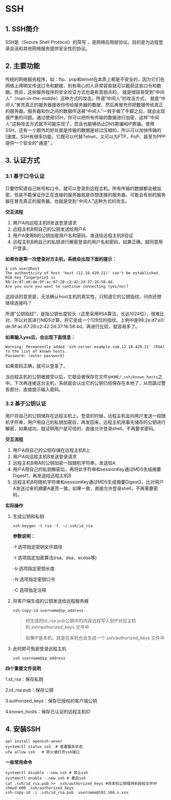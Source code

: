 # SSH

## 1. SSH简介

SSH是（Secure Shell Protocol）的简写 ，是网络应用层协议。目的是为远程登录会话和其他网络服务提供安全性的协议。

## 2. 主要功能

传统的网络服务程序，如：ftp、pop和telnet在本质上都是不安全的，因为它们在网络上用明文传送口令和数据，别有用心的人非常容易就可以截获这些口令和数据。而且，这些服务程序的安全验证方式也是有其弱点的， 就是很容易受到“中间人”（man-in-the-middle）这种方式的攻击。所谓“中间人”的攻击方式， 就是“中间人”冒充真正的服务器接收你传给服务器的数据，然后再冒充你把数据传给真正的服务器。服务器和你之间的数据传送被“中间人”一转手做了手脚之后，就会出现很严重的问题。通过使用SSH，你可以把所有传输的数据进行加密，这样"中间人"这种攻击方式就不可能实现了，而且也能够防止DNS欺骗和IP欺骗。使用SSH，还有一个额外的好处就是传输的数据是经过压缩的，所以可以加快传输的[速度。SSH有很多功能，它既可以代替Telnet，又可以为FTP、PoP、甚至为PPP提供一个安全的"通道"  。

## 3. 认证方式

### 3.1 基于口令认证

只要你知道自己帐号和口令，就可以登录到远程主机。所有传输的数据都会被加密，但是不能保证你正在连接的服务器就是你想连接的服务器。可能会有别的服务器在冒充真正的服务器，也就是受到“中间人”这种方式的攻击。

**交互流程**

1. 用户A向远程主机B发送登录请求
2. 远程主机B把自己的公钥发送给用户A
3. 用户A使用B的公钥加密用户名和密码，发送给远程主机B验证
4. 远程主机B用自己的私钥进行解密登录的用户名和密码，如果正确，就同意用户登录。

**如果你是第一次登录对方主机，系统会出现下面的提示：**

```shell
$ ssh user@host
The authenticity of host 'host (12.18.429.21)' can't be established.
RSA key fingerprint is 98:2e:d7:e0:de:9f:ac:67:28:c2:42:2d:37:16:58:4d.
Are you sure you want to continue connecting (yes/no)?
```

这段话的意思是，无法确认host主机的真实性，只知道它的公钥指纹，问你还想继续连接吗？

所谓"公钥指纹"，是指公钥长度较长（这里采用RSA算法，长达1024位），很难比对，所以对其进行MD5计算，将它变成一个128位的指纹。上例中是98:2e:d7:e0​ : de:9f:ac:67:28:c2:42:2d:37:16:58:4d，再进行比较，就容易多了。

**如果输入yes后，会出现下面信息：**

```shell
Warning: Permanently added 'ssh-server.example.com,12.18.429.21' (RSA) to the list of known hosts. 
Password: (enter password) 
```

如果密码正确，就可以登录了。

当远程主机的公钥被接受以后，它就会被保存在文件`$HOME/.ssh/known_hosts`之中。下次再连接这台主机，系统就会认出它的公钥已经保存在本地了，从而跳过警告部分，直接提示输入密码。

### 3.2 基于公钥认证

用户将自己的公钥储存在远程主机上。登录的时候，远程主机会向用户发送一段随机字符串，用户用自己的私钥加密后，再发回来。远程主机用事先储存的公钥进行解密，如果成功，就证明用户是可信的，直接允许登录shell，不再要求密码。

**交互流程**

1. 用户A将自己的公钥存储在远程主机B上
2. 用户A向远程主机B发送登录请求
3. 远程主机B用A的公钥加密一段随机字符串，发送给A
4. 用户A用自己的私钥解密后，再将此字符串和sessionKey通过MD5生成摘要Digest1，再发送给远程主机B
5. 远程主机B将随机字符串和sessionKey通过MD5生成摘要Digest2，比对用户A发送过来的摘要A是否一致。如果一致，直接允许登录shell，不再需要密码。

**实际操作**

1. 生成公钥和私钥

   ```shell
   ssh-keygen -t rsa -f  ~/.ssh/id_rsa
   ```

   **参数说明：**

    -f 选项指定密钥文件路径

    -t 选项指定加密算法(rsa、dsa、ecdsa等)

    -b 选项指定密钥长度

    -N 选项指定密钥口令

    -C 选项指定注释

2. 将客户端生成的公钥发送给远程服务器

   ```shell
   ssh-copy-id username@ip_address
   ```

   > 将生成的id_rsa.pub公钥中的内容远程写入到IP对应主机的.ssh/authorized_keys 文件中
   >
   > 如果IP是本机，就是在本机也会生成一个.ssh/authorized_keys 文件中

3. 此时即可免密登录远程主机

   ```shell
   ssh username@ip_address
   ```

**四个重要文件说明**

  1.id_rsa：保存私钥

  2.id_rsa.pub：保存公钥

  3.authorized_keys：保存已授权的客户端公钥

  4.known_hosts：保存已认证的远程主机ID

## 4. 安装SSH    

```shell
apt install openssh-sever
systemctl status ssh  # 查看服务状态
ufw allow ssh   # 防火墙打开ssh端口
```

 **一些常用命令**

```shell
systemctl disable --now ssh # 禁止ssh
systemctl enable --now ssh # 重启ssh 
cat .ssh/id_rsa.pub >> .ssh/authorized_keys #将本机公钥保持到授权文件中
chmod 600 .ssh/authorized_keys 
ssh-copy-id -i .ssh/id_rsa.pub  username@192.168.x.xxx
```

​    





